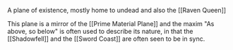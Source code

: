 A plane of existence, mostly home to undead and also the [[Raven Queen]]

This plane is a mirror of the [[Prime Material Plane]] and the maxim "As above, so below" is often used to describe its nature, in that the [[Shadowfell]] and the [[Sword Coast]] are often seen to be in sync.
